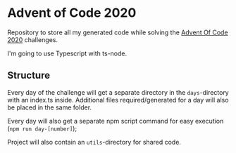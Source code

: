 # Advent of Code 2020

Repository to store all my generated code while solving the [Advent Of Code 2020](https://adventofcode.com/) challenges.

I'm going to use Typescript with ts-node.

## Structure

Every day of the challenge will get a separate directory in the `days`-directory with an index.ts inside.
Additional files required/generated for a day will also be placed in the same folder.

Every day will also get a separate npm script command for easy execution (`npm run day-[number]`);

Project will also contain an `utils`-directory for shared code.
